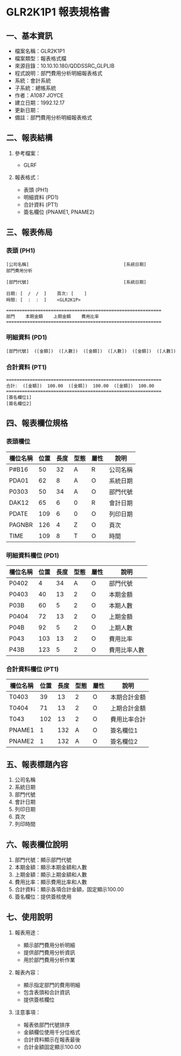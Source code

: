# GLR2K1P1 報表規格書

## 一、基本資訊
- 檔案名稱：GLR2K1P1
- 檔案類型：報表格式檔
- 來源目錄：10.10.10.180/QDDSSRC_GLPLIB
- 程式說明：部門費用分析明細報表格式
- 系統：會計系統
- 子系統：總帳系統
- 作者：A1087 JOYCE
- 建立日期：1992.12.17
- 更新日期：
- 備註：部門費用分析明細報表格式

## 二、報表結構
1. 參考檔案：
   - GLRF

2. 報表格式：
   - 表頭 (PH1)
   - 明細資料 (PD1)
   - 合計資料 (PT1)
   - 簽名欄位 (PNAME1, PNAME2)

## 三、報表佈局

### 表頭 (PH1)
```
[公司名稱]                                    [系統日期]
部門費用分析

[部門代號]                                    [系統日期]

日期: [  /  /  ]    頁次: [    ]
時間: [  :  :  ]    <GLR2K1P>

===========================================================
部門    本期金額    上期金額    費用比率
===========================================================
```

### 明細資料 (PD1)
```
[部門代號]  ([金額])  ([人數])  ([金額])  ([人數])  ([金額])  ([人數])
```

### 合計資料 (PT1)
```
===========================================================
合計:  ([金額])  100.00  ([金額])  100.00  ([金額])  100.00
===========================================================
[簽名欄位1]
[簽名欄位2]
```

## 四、報表欄位規格

### 表頭欄位
| 欄位名稱 | 位置 | 長度 | 型態 | 屬性 | 說明 |
|---------|------|------|------|------|------|
| P#B16 | 50 | 32 | A | R | 公司名稱 |
| PDA01 | 62 | 8 | A | O | 系統日期 |
| P0303 | 50 | 34 | A | O | 部門代號 |
| DAK12 | 65 | 6 | 0 | R | 會計日期 |
| PDATE | 109 | 6 | 0 | O | 列印日期 |
| PAGNBR | 126 | 4 | Z | O | 頁次 |
| TIME | 109 | 8 | T | O | 時間 |

### 明細資料欄位 (PD1)
| 欄位名稱 | 位置 | 長度 | 型態 | 屬性 | 說明 |
|---------|------|------|------|------|------|
| P0402 | 4 | 34 | A | O | 部門代號 |
| P0403 | 40 | 13 | 2 | O | 本期金額 |
| P03B | 60 | 5 | 2 | O | 本期人數 |
| P0404 | 72 | 13 | 2 | O | 上期金額 |
| P04B | 92 | 5 | 2 | O | 上期人數 |
| P043 | 103 | 13 | 2 | O | 費用比率 |
| P43B | 123 | 5 | 2 | O | 費用比率人數 |

### 合計資料欄位 (PT1)
| 欄位名稱 | 位置 | 長度 | 型態 | 屬性 | 說明 |
|---------|------|------|------|------|------|
| T0403 | 39 | 13 | 2 | O | 本期合計金額 |
| T0404 | 71 | 13 | 2 | O | 上期合計金額 |
| T043 | 102 | 13 | 2 | O | 費用比率合計 |
| PNAME1 | 1 | 132 | A | O | 簽名欄位1 |
| PNAME2 | 1 | 132 | A | O | 簽名欄位2 |

## 五、報表標題內容
1. 公司名稱
2. 系統日期
3. 部門代號
4. 會計日期
5. 列印日期
6. 頁次
7. 列印時間

## 六、報表欄位說明
1. 部門代號：顯示部門代號
2. 本期金額：顯示本期金額和人數
3. 上期金額：顯示上期金額和人數
4. 費用比率：顯示費用比率和人數
5. 合計資料：顯示各項合計金額，固定顯示100.00
6. 簽名欄位：提供簽核使用

## 七、使用說明
1. 報表用途：
   - 顯示部門費用分析明細
   - 提供部門費用分析資訊
   - 用於部門費用分析作業

2. 報表內容：
   - 顯示指定部門的費用明細
   - 包含表頭和合計資訊
   - 提供簽核欄位

3. 注意事項：
   - 報表依部門代號排序
   - 金額欄位使用千分位格式
   - 合計資料顯示在報表最後
   - 合計金額固定顯示100.00 